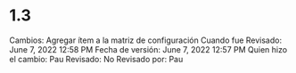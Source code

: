 # 1.3

Cambios: Agregar ítem a la matriz de configuración
Cuando fue Revisado: June 7, 2022 12:58 PM
Fecha de  versión: June 7, 2022 12:57 PM
Quien hizo el cambio: Pau
Revisado: No
Revisado por: Pau